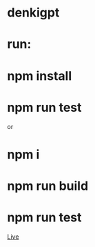 # denkigpt

# run:
# npm install
# npm run test

or

# npm i
# npm run build
# npm run test

[Live](https://denkigpt.vercel.app/)
